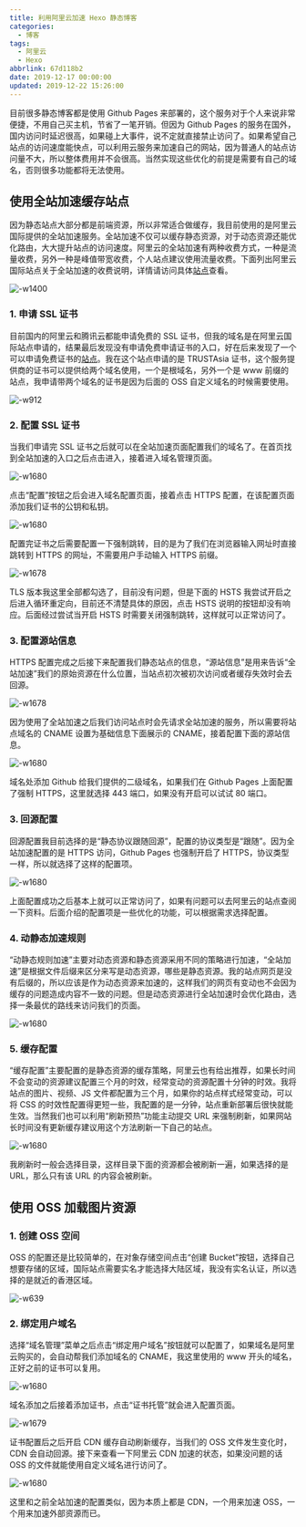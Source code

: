 ```yaml
---
title: 利用阿里云加速 Hexo 静态博客
categories:
  - 博客
tags:
  - 阿里云
  - Hexo
abbrlink: 67d118b2
date: 2019-12-17 00:00:00
updated: 2019-12-22 15:26:00
---
```


目前很多静态博客都是使用 Github Pages 来部署的，这个服务对于个人来说非常便捷，不用自己买主机，节省了一笔开销。但因为 Github Pages 的服务在国外，国内访问时延迟很高，如果碰上大事件，说不定就直接禁止访问了。如果希望自己站点的访问速度能快点，可以利用云服务来加速自己的网站，因为普通人的站点访问量不大，所以整体费用并不会很高。当然实现这些优化的前提是需要有自己的域名，否则很多功能都将无法使用。

<!--more-->

## 使用全站加速缓存站点

因为静态站点大部分都是前端资源，所以非常适合做缓存，我目前使用的是阿里云国际提供的全站加速服务。全站加速不仅可以缓存静态资源，对于动态资源还能优化路由，大大提升站点的访问速度。阿里云的全站加速有两种收费方式，一种是流量收费，另外一种是峰值带宽收费，个人站点建议使用流量收费。下面列出阿里云国际站点关于全站加速的收费说明，详情请访问具体[站点](https://www.alibabacloud.com/zh/product/dcdn/pricing?spm=a2c63.p38356.879954.7.319576ad6X5hIH)查看。

![-w1400](https://www.itren.tech/2019/12/21/15768561773030.jpg)

### 1. 申请 SSL 证书

目前国内的阿里云和腾讯云都能申请免费的 SSL 证书，但我的域名是在阿里云国际站点申请的，结果最后发现没有申请免费申请证书的入口，好在后来发现了一个可以申请免费证书的[站点](https://freessl.cn/)。我在这个站点申请的是 TRUSTAsia 证书，这个服务提供商的证书可以提供给两个域名使用，一个是根域名，另外一个是 www 前缀的站点，我申请带两个域名的证书是因为后面的 OSS 自定义域名的时候需要使用。

![-w912](https://www.itren.tech/2019/12/21/15768566532341.jpg)


### 2. 配置 SSL 证书

当我们申请完 SSL 证书之后就可以在全站加速页面配置我们的域名了。在首页找到全站加速的入口之后点击进入，接着进入域名管理页面。

![-w1680](https://www.itren.tech/2019/12/21/15768569114810.jpg)

点击“配置”按钮之后会进入域名配置页面，接着点击 HTTPS 配置，在该配置页面添加我们证书的公钥和私钥。

![-w1680](https://www.itren.tech/2019/12/21/15768577187705.jpg)
 
配置完证书之后需要配置一下强制跳转，目的是为了我们在浏览器输入网址时直接跳转到 HTTPS 的网址，不需要用户手动输入 HTTPS 前缀。

![-w1678](https://www.itren.tech/2019/12/21/15768588625829.jpg)

TLS 版本我这里全部都勾选了，目前没有问题，但是下面的 HSTS 我尝试开启之后进入循环重定向，目前还不清楚具体的原因，点击 HSTS 说明的按钮却没有响应。后面经过尝试当开启 HSTS 时需要关闭强制跳转，这样就可以正常访问了。
 
### 3. 配置源站信息

HTTPS 配置完成之后接下来配置我们静态站点的信息，“源站信息”是用来告诉“全站加速”我们的原始资源在什么位置，当站点初次被初次访问或者缓存失效时会去回源。

![-w1678](https://www.itren.tech/2019/12/21/15768582414971.jpg)

因为使用了全站加速之后我们访问站点时会先请求全站加速的服务，所以需要将站点域名的 CNAME 设置为基础信息下面展示的 CNAME，接着配置下面的源站信息。

![-w1680](https://www.itren.tech/2019/12/21/15768583815381.jpg)

域名处添加 Github 给我们提供的二级域名，如果我们在 Github Pages 上面配置了强制 HTTPS，这里就选择 443 端口，如果没有开启可以试试 80 端口。

### 3. 回源配置

回源配置我目前选择的是“静态协议跟随回源”，配置的协议类型是“跟随”。因为全站加速配置的是 HTTPS 访问，Github Pages 也强制开启了 HTTPS，协议类型一样，所以就选择了这样的配置项。

![-w1680](https://www.itren.tech/2019/12/21/15768598565122.jpg)

上面配置成功之后基本上就可以正常访问了，如果有问题可以去阿里云的站点查阅一下资料。后面介绍的配置项是一些优化的功能，可以根据需求选择配置。

### 4. 动静态加速规则

“动静态规则加速”主要对动态资源和静态资源采用不同的策略进行加速，“全站加速”是根据文件后缀来区分来写是动态资源，哪些是静态资源。我的站点网页是没有后缀的，所以应该是作为动态资源来加速的，这样我们的网页有变动也不会因为缓存的问题造成内容不一致的问题。但是动态资源进行全站加速时会优化路由，选择一条最优的路线来访问我们的页面。

![-w1680](https://www.itren.tech/2019/12/21/15768602492969.jpg)


### 5. 缓存配置

“缓存配置”主要配置的是静态资源的缓存策略，阿里云也有给出推荐，如果长时间不会变动的资源建议配置三个月的时效，经常变动的资源配置十分钟的时效。我将站点的图片、视频、JS 文件都配置为三个月，如果你的站点样式经常变动，可以将 CSS 的时效性配置得更短一些，我配置的是一分钟，站点重新部署后很快就能生效。当然我们也可以利用“刷新预热”功能主动提交 URL 来强制刷新，如果网站长时间没有更新缓存建议用这个方法刷新一下自己的站点。

![-w1680](https://www.itren.tech/2019/12/21/15768605513292.jpg)

我刷新时一般会选择目录，这样目录下面的资源都会被刷新一遍，如果选择的是 URL，那么只有该 URL 的内容会被刷新。

## 使用 OSS 加载图片资源

### 1. 创建 OSS 空间

OSS 的配置还是比较简单的，在对象存储空间点击“创建 Bucket”按钮，选择自己想要存储的区域，国际站点需要实名才能选择大陆区域，我没有实名认证，所以选择的是就近的香港区域。

![-w639](https://www.itren.tech/2019/12/21/15768607847617.jpg)

### 2. 绑定用户域名

选择“域名管理”菜单之后点击“绑定用户域名”按钮就可以配置了，如果域名是阿里云购买的，会自动帮我们添加域名的 CNAME，我这里使用的 www 开头的域名，正好之前的证书可以复用。

![-w1680](https://www.itren.tech/2019/12/21/15768609953374.jpg)

域名添加之后接着添加证书，点击“证书托管”就会进入配置页面。

![-w1679](https://www.itren.tech/2019/12/21/15768611024038.jpg)

证书配置后之后开启 CDN 缓存自动刷新缓存，当我们的 OSS 文件发生变化时，CDN 会自动回源。接下来查看一下阿里云 CDN 加速的状态，如果没问题的话 OSS 的文件就能使用自定义域名进行访问了。

![-w1680](https://www.itren.tech/2019/12/21/15768613097355.jpg)

这里和之前全站加速的配置类似，因为本质上都是 CDN，一个用来加速 OSS，一个用来加速外部资源而已。